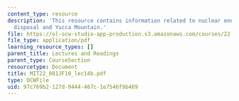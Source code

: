 ```yaml
---
content_type: resource
description: 'This resource contains information related to nuclear energy II: Waste
  disposal and Yucca Mountain.'
file: https://ol-ocw-studio-app-production.s3.amazonaws.com/courses/22-081j-introduction-to-sustainable-energy-fall-2010/97c769b2127d9444467c1e7546f9b469_MIT22_081JF10_lec14b.pdf
file_type: application/pdf
learning_resource_types: []
parent_title: Lectures and Readings
parent_type: CourseSection
resourcetype: Document
title: MIT22_081JF10_lec14b.pdf
type: OCWFile
uid: 97c769b2-127d-9444-467c-1e7546f9b469
---
```

